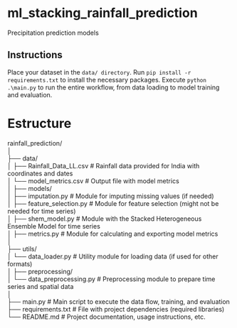 # ml_stacking_rainfall_prediction
Precipitation prediction models



## Instructions
Place your dataset in the `data/ directory`.
Run `pip install -r requirements.txt` to install the necessary packages.
Execute `python .\main.py` to run the entire workflow, from data loading to model training and evaluation.

# Estructure
rainfall_prediction/  
│  
├── data/  
│   ├── Rainfall_Data_LL.csv          # Rainfall data provided for India with coordinates and dates  
│   └── model_metrics.csv             # Output file with model metrics  
│
├── models/  
│   ├── imputation.py                 # Module for imputing missing values (if needed)  
│   ├── feature_selection.py          # Module for feature selection (might not be needed for time series)  
│   ├── shem_model.py                 # Module with the Stacked Heterogeneous Ensemble Model for time series  
│   ├── metrics.py                    # Module for calculating and exporting model metrics  
│  
├── utils/  
│   └── data_loader.py                # Utility module for loading data (if used for other formats)  
│
├── preprocessing/  
│   └── data_preprocessing.py         # Preprocessing module to prepare time series and spatial data  
│  
├── main.py                           # Main script to execute the data flow, training, and evaluation  
├── requirements.txt                  # File with project dependencies (required libraries)  
└── README.md                         # Project documentation, usage instructions, etc.  
